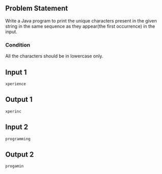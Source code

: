## Problem Statement

Write a Java program to print the unique characters present in the given string in the same sequence as they appear(the first occurrence) in the input.

### Condition

All the characters should be in lowercase only.

## Input 1

    xperience

## Output 1

    xperinc

## Input 2

    programming

## Output 2

    progamin